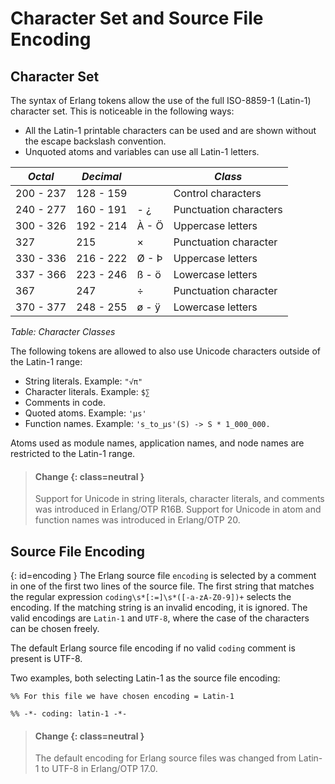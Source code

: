 # Character Set and Source File Encoding

## Character Set

The syntax of Erlang tokens allow the use of the full ISO-8859-1 (Latin-1) character set. This is noticeable in the following ways:

* All the Latin-1 printable characters can be used and are shown without the escape backslash convention.
* Unquoted atoms and variables can use all Latin-1 letters.

| *Octal* | *Decimal* |   | *Class* |
|---------|-----------|---|---------|
| 200 - 237 | 128 - 159 |   | Control characters |
| 240 - 277 | 160 - 191 | \- ¿ | Punctuation characters |
| 300 - 326 | 192 - 214 | À - Ö | Uppercase letters |
| 327 | 215 | × | Punctuation character |
| 330 - 336 | 216 - 222 | Ø - Þ | Uppercase letters |
| 337 - 366 | 223 - 246 | ß - ö | Lowercase letters |
| 367 | 247 | ÷ | Punctuation character |
| 370 - 377 | 248 - 255 | ø - ÿ | Lowercase letters |


*Table: Character Classes*

The following tokens are allowed to also use Unicode characters outside of the Latin-1 range:

* String literals. Example: `"√π"`
* Character literals. Example: `$∑`
* Comments in code.
* Quoted atoms. Example: `'μs'`
* Function names. Example: `'s_to_μs'(S) -> S * 1_000_000.`

Atoms used as module names, application names, and node names are restricted to the Latin-1 range.

> #### Change {: class=neutral }
> Support for Unicode in string literals, character literals, and comments was introduced in Erlang/OTP R16B. Support for Unicode in atom and function names was introduced in Erlang/OTP 20.

## Source File Encoding

[](){: id=encoding }
The Erlang source file `encoding` is selected by a comment in one of the first two lines of the source file. The first string that matches the regular expression `coding\s*[:=]\s*([-a-zA-Z0-9])+` selects the encoding. If the matching string is an invalid encoding, it is ignored. The valid encodings are `Latin-1` and `UTF-8`, where the case of the characters can be chosen freely.

The default Erlang source file encoding if no valid `coding` comment is present is UTF-8.

Two examples, both selecting Latin-1 as the source file encoding:

```text
%% For this file we have chosen encoding = Latin-1
```

```text
%% -*- coding: latin-1 -*-
```

> #### Change {: class=neutral }
> The default encoding for Erlang source files was changed from Latin-1 to UTF-8 in Erlang/OTP 17.0.
